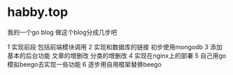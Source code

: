 # habby.top
我的一个go blog
做这个blog分成几步吧

 1 实现前段 包括前端模块调用
 2 实现和数据库的链接 初步使用mongodb
 3 添加基本的后台功能 文章的增删改 分类的增删改
 4 实现在nginx上的部署
 5 自己用go模拟beego去实现一些功能
 6 逐步用自用框架替换beego
